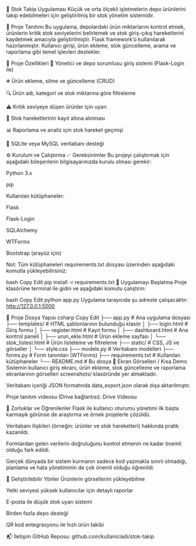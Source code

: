 
📌 Stok Takip Uygulaması
Küçük ve orta ölçekli işletmelerin depo ürünlerini takip edebilmeleri için geliştirilmiş bir stok yönetim sistemidir.

🧾 Proje Tanıtımı
Bu uygulama, depolardaki ürün miktarlarını kontrol etmek, ürünlerin kritik stok seviyelerini belirlemek ve stok giriş-çıkış hareketlerini kaydetmek amacıyla geliştirilmiştir. Flask framework’ü kullanılarak hazırlanmıştır. Kullanıcı girişi, ürün ekleme, stok güncelleme, arama ve raporlama gibi temel işlevleri destekler.

🚀 Proje Özellikleri
🔐 Yönetici ve depo sorumlusu giriş sistemi (Flask-Login ile)

➕ Ürün ekleme, silme ve güncelleme (CRUD)

🔍 Ürün adı, kategori ve stok miktarına göre filtreleme

⚠️ Kritik seviyeye düşen ürünler için uyarı

🧾 Stok hareketlerinin kayıt altına alınması

📊 Raporlama ve analiz için stok hareket geçmişi

💾 SQLite veya MySQL veritabanı desteği

⚙️ Kurulum ve Çalıştırma
✅ Gereksinimler
Bu projeyi çalıştırmak için aşağıdaki bileşenlerin bilgisayarınızda kurulu olması gerekir:

Python 3.x

pip

Kullanılan kütüphaneler:

Flask

Flask-Login

SQLAlchemy

WTForms

Bootstrap (arayüz için)

Not: Tüm kütüphaneleri requirements.txt dosyası üzerinden aşağıdaki komutla yükleyebilirsiniz:

bash
Copy
Edit
pip install -r requirements.txt
🚀 Uygulamayı Başlatma
Proje klasörüne terminal ile gidin ve aşağıdaki komutu çalıştırın:

bash
Copy
Edit
python app.py
Uygulama tarayıcıda şu adreste çalışacaktır:
http://127.0.0.1:5000

📂 Proje Dosya Yapısı
csharp
Copy
Edit
├── app.py                   # Ana uygulama dosyası
├── templates/               # HTML şablonlarının bulunduğu klasör
│   ├── login.html           # Giriş formu
│   ├── register.html        # Kayıt formu
│   ├── dashboard.html       # Ana kontrol paneli
│   ├── urun_ekle.html       # Ürün ekleme sayfası
│   └── stok_listesi.html    # Ürün listeleme ve filtreleme
├── static/                  # CSS, JS ve görseller
│   └── style.css
├── models.py                # Veritabanı modelleri
├── forms.py                 # Form tanımları (WTForms)
├── requirements.txt         # Kullanılan kütüphaneler
└── README.md                # Bu dosya
🎥 Ekran Görselleri / Kısa Demo
Sistemin kullanıcı giriş ekranı, ürün ekleme, stok güncelleme ve raporlama ekranlarının görselleri screenshots/ klasöründe yer almaktadır.

Veritabanı içeriği JSON formatında data_export.json olarak dışa aktarılmıştır.

Proje tanıtım videosu (Drive bağlantısı): Drive Videosu

🧠 Zorluklar ve Öğrenilenler
Flask ile kullanıcı oturumu yönetimi ilk başta karmaşık görünse de araştırma ve örnek projelerle çözüldü.

Veritabanı ilişkileri (örneğin: ürünler ve stok hareketleri) hakkında pratik kazanıldı.

Formlardan gelen verilerin doğruluğunu kontrol etmenin ne kadar önemli olduğu fark edildi.

Gerçek dünyada bir sistem kurmanın sadece kod yazmakla sınırlı olmadığı, planlama ve hata yönetiminin de çok önemli olduğu öğrenildi.

🔧 Geliştirilebilir Yönler
Ürünlerin görsellerini yükleyebilme

Yetki seviyesi yüksek kullanıcılar için detaylı raporlar

E-posta ile düşük stok uyarı sistemi

Birden fazla depo desteği

QR kod entegrasyonu ile hızlı ürün takibi

📬 İletişim
GitHub Reposu: github.com/kullaniciadi/stok-takip


